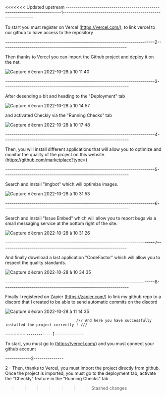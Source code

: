 <<<<<<< Updated upstream
---------------------------------------------------------------------------1---------------------------------------------------------------


To start you must register on Vercel (https://vercel.com/), to link vercel to our github to have access to the repository

---------------------------------------------------------------------------2---------------------------------------------------------------

Then thanks to Vercel you can import the Github project and deploy it on the net.

![Capture d’écran 2022-10-28 à 10 11 40](https://user-images.githubusercontent.com/113120060/198552954-666fa606-acf5-4b6a-9c03-1a2f2ccabcfe.png)

---------------------------------------------------------------------------3---------------------------------------------------------------

After desending a bit and heading to the "Deployment" tab 

![Capture d’écran 2022-10-28 à 10 14 57](https://user-images.githubusercontent.com/113120060/198553170-69664911-01fd-4e8c-8b4c-030f0f18acbe.png)

and activated Checkly via the "Running Checks" tab

![Capture d’écran 2022-10-28 à 10 17 48](https://user-images.githubusercontent.com/113120060/198553216-652a012f-9a33-460d-8b55-7c5f39abe710.png)

---------------------------------------------------------------------------4---------------------------------------------------------------

Then, you will install different applications that will allow you to optimize and monitor the quality of the project on this website.
(https://github.com/marketplace?type=)

---------------------------------------------------------------------------5---------------------------------------------------------------


Search and install "imgbot" which will optimize images.

![Capture d’écran 2022-10-28 à 10 31 53](https://user-images.githubusercontent.com/113120060/198554215-ebbe37fa-a015-489e-b139-773a4571ab5f.png)

---------------------------------------------------------------------------6---------------------------------------------------------------

Search and install "Issue Embed" which will allow you to report bugs via a small messaging service at the bottom right of the site.


![Capture d’écran 2022-10-28 à 10 31 26](https://user-images.githubusercontent.com/113120060/198554453-d9c04e15-5d69-4f73-9649-dac8f8022e7f.png)


---------------------------------------------------------------------------7---------------------------------------------------------------

And finally download a last application "CodeFactor" which will allow you to respect the quality standards.


![Capture d’écran 2022-10-28 à 10 34 35](https://user-images.githubusercontent.com/113120060/198554711-dc4b43fd-3a0d-4b19-a612-efe28196fcfb.png)


---------------------------------------------------------------------------8---------------------------------------------------------------

Finally I registered on Zapier (https://zapier.com/) to link my github repo to a discord that I created to be able to send automatic commits on the discord

![Capture d’écran 2022-10-28 à 11 14 35](https://user-images.githubusercontent.com/113120060/198552228-5cc5b1ba-0bbe-4689-8fb8-162929c655f9.png)




                                    /// And here you have successfully installed the project correctly ! ///
=======
-------------1---------------

To start, you must go to (https://vercel.com/) and you must connect your github account

-------------2---------------

2 - Then, thanks to Vercel, you must import the project directly from github. Once the project is imported, you must go to the deployment tab, activate the "Checkly" feature in the "Running Checks" tab.



>>>>>>> Stashed changes

